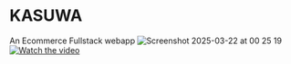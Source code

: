 # KASUWA
An Ecommerce Fullstack webapp
![Screenshot 2025-03-22 at 00 25 19](https://github.com/user-attachments/assets/13a7f47f-21ef-4ed9-9a1a-14a1eb75a44b)
[![Watch the video](https://github.com/user-attachments/assets/13a7f47f-21ef-4ed9-9a1a-14a1eb75a44b)](https://youtu.be/JIHIs_4hMK0)
